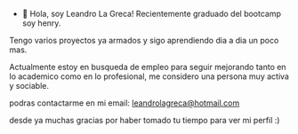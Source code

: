 - 👋 Hola, soy Leandro La Greca!
Recientemente graduado del bootcamp soy henry.

Tengo varios proyectos ya armados y sigo aprendiendo dia a dia un poco mas.

Actualmente estoy en busqueda de empleo para seguir mejorando tanto en lo academico como en lo profesional, me considero una persona muy activa y sociable.

podras contactarme en mi email: leandrolagreca@hotmail.com

desde ya muchas gracias por haber tomado tu tiempo para ver mi perfil :)
